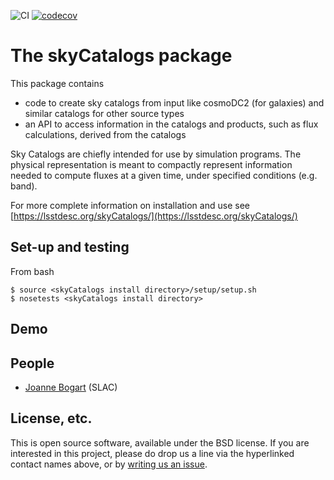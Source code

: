 ![CI](https://github.com/LSSTDESC/skyCatalogs/actions/workflows/ci.yml/badge.svg?branch=main)
[![codecov](https://codecov.io/gh/LSSTDESC/skyCatalogs/branch/main/graph/badge.svg?branch=main)](https://codecov.io/gh/LSSTDESC/skyCatalogs)

# The skyCatalogs package

This package contains
* code to create sky catalogs from input like cosmoDC2 (for galaxies) and similar catalogs for other source types
* an API to access information in the catalogs and products, such as flux calculations, derived from the catalogs

Sky Catalogs are chiefly intended for use by simulation programs. The physical representation is meant to compactly represent information needed to compute fluxes at a given time, under specified conditions (e.g. band).

For more complete information on installation and use see
[https://lsstdesc.org/skyCatalogs/](https://lsstdesc.org/skyCatalogs/)

## Set-up and testing
From bash
```
$ source <skyCatalogs install directory>/setup/setup.sh
$ nosetests <skyCatalogs install directory>
```

## Demo

## People
* [Joanne Bogart](https://github.com/LSSTDESC/skyCatalogs/issues/new?body=@JoanneBogart) (SLAC)

## License, etc.

This is open source software, available under the BSD license. If you are interested in this project, please do drop us a line via the hyperlinked contact names above, or by [writing us an issue](https://github.com/LSSTDESC/skyCatalogs/issues/new).
